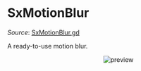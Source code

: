 # SxMotionBlur

*Source*: [SxMotionBlur.gd](../../../nodes/fx/screen-effects/SxMotionBlur/SxMotionBlur.gd)

A ready-to-use motion blur.

<p align="center">
    <img src="../../images/nodes/SxMotionBlur.gif" alt="preview" />
</p>